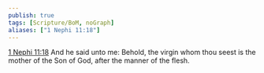 ```yaml
---
publish: true
tags: [Scripture/BoM, noGraph]
aliases: ["1 Nephi 11:18"]
---
```

[1 Nephi 11:18](https://churchofjesuschrist.org/study/scriptures/bofm/1-ne/11?lang=eng&id=p18#p18) And he said unto me: Behold, the virgin whom thou seest is the mother of the Son of God, after the manner of the flesh.
